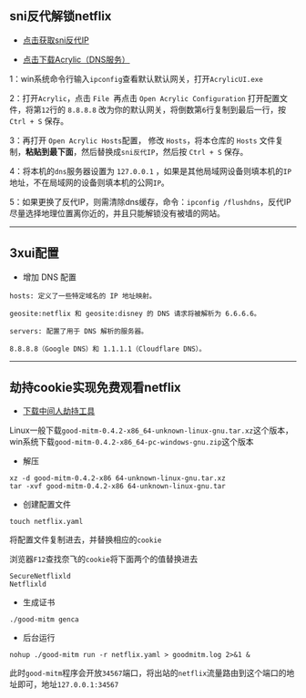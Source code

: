 ## sni反代解锁netflix

- [点击获取sni反代IP](https://fofa.info/result?qbase64=Ym9keT0iQmFja2VuZCBub3QgYXZhaWxhYmxlIg%3D%3D)

- [点击下载Acrylic（DNS服务）](https://mayakron.altervista.org/support/acrylic/Home.htm)

1：win系统命令行输入`ipconfig`查看默认默认网关，打开`AcrylicUI.exe`

2：打开`Acrylic`，点击 `File `再点击 `Open Acrylic Configuration` 打开配置文件，将第`12`行的 `8.8.8.8` 改为你的默认网关，将倒数第`6`行复制到最后一行，按 `Ctrl + S` 保存。

3：再打开 `Open Acrylic Hosts`配置， 修改 `Hosts`，将本仓库的 `Hosts` 文件复制，**粘贴到最下面**，然后替换成`sni反代IP`，然后按 `Ctrl + S` 保存。

4：将本机的`dns`服务器设置为 `127.0.0.1` ，如果是其他局域网设备则填本机的`IP`地址，不在局域网的设备则填本机的公网`IP`。

5：如果更换了反代IP，则需清除dns缓存，命令：`ipconfig /flushdns`，反代IP尽量选择地理位置离你近的，并且只能解锁没有被墙的网站。

---

## 3xui配置

- 增加 DNS 配置

```
hosts: 定义了一些特定域名的 IP 地址映射。

geosite:netflix 和 geosite:disney 的 DNS 请求将被解析为 6.6.6.6。
```
```
servers: 配置了用于 DNS 解析的服务器。

8.8.8.8（Google DNS）和 1.1.1.1（Cloudflare DNS）。
```

--- 

## 劫持cookie实现免费观看netflix

- [下载中间人劫持工具](https://github.com/zu1k/Good-MITM/releases)

Linux一般下载`good-mitm-0.4.2-x86_64-unknown-linux-gnu.tar.xz`这个版本，win系统下载`good-mitm-0.4.2-x86_64-pc-windows-gnu.zip`这个版本

- 解压
```
xz -d good-mitm-0.4.2-x86 64-unknown-linux-gnu.tar.xz
tar -xvf good-mitm-0.4.2-x86 64-unknown-linux-gnu.tar
```

- 创建配置文件
```
touch netflix.yaml
```
将配置文件复制进去，并替换相应的`cookie`

浏览器`F12`查找奈飞的`cookie`将下面两个的值替换进去
```
SecureNetflixld
Netflixld
```

- 生成证书
```
./good-mitm genca
```

- 后台运行
```
nohup ./good-mitm run -r netflix.yaml > goodmitm.log 2>&1 &
```

此时`good-mitm`程序会开放`34567`端口，将出站的`netflix`流量路由到这个端口的地址即可，地址`127.0.0.1:34567`
